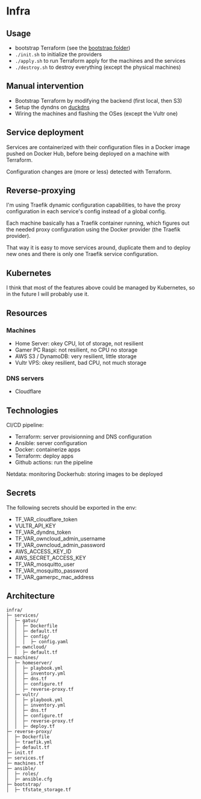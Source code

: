 # Infra

## Usage

- bootstrap Terraform (see the [bootstrap folder](./bootstrap/))
- `./init.sh` to initialize the providers
- `./apply.sh` to run Terraform apply for the machines and the services
- `./destroy.sh` to destroy everything (except the physical machines)

## Manual intervention

- Bootstrap Terraform by modifying the backend (first local, then S3)
- Setup the dyndns on [duckdns](duckdns.org)
- Wiring the machines and flashing the OSes (except the Vultr one)

## Service deployment

Services are containerized with their configuration files in a Docker image
pushed on Docker Hub, before being deployed on a machine with Terraform.

Configuration changes are (more or less) detected with Terraform.

## Reverse-proxying

I'm using Traefik dynamic configuration capabilities, to have the proxy
configuration in each service's config instead of a global config.

Each machine basically has a Traefik container running, which figures out the
needed proxy configuration using the Docker provider (the Traefik provider).

That way it is easy to move services around, duplicate them and to deploy new
ones and there is only one Traefik service configuration.

## Kubernetes

I think that most of the features above could be managed by Kubernetes,
so in the future I will probably use it.

## Resources

### Machines

- Home Server: okey CPU, lot of storage, not resilient
- Gamer PC Raspi: not resilient, no CPU no storage
- AWS S3 / DynamoDB: very resilient, little storage
- Vultr VPS: okey resilient, bad CPU, not much storage

### DNS servers

- Cloudflare

## Technologies

CI/CD pipeline:

- Terraform: server provisionning and DNS configuration
- Ansible: server configuration
- Docker: containerize apps
- Terraform: deploy apps
- Github actions: run the pipeline

Netdata: monitoring
Dockerhub: storing images to be deployed

## Secrets

The following secrets should be exported in the env:

- TF_VAR_cloudflare_token
- VULTR_API_KEY
- TF_VAR_dyndns_token
- TF_VAR_owncloud_admin_username
- TF_VAR_owncloud_admin_password
- AWS_ACCESS_KEY_ID
- AWS_SECRET_ACCESS_KEY
- TF_VAR_mosquitto_user
- TF_VAR_mosquitto_password
- TF_VAR_gamerpc_mac_address

## Architecture

    infra/
    ├─ services/
    │  ├─ gatus/
    │  │  ├─ Dockerfile
    │  │  ├─ default.tf
    │  │  ├─ config/
    │  │  │  ├─ config.yaml
    │  ├─ owncloud/
    │  │  ├─ default.tf
    ├─ machines/
    │  ├─ homeserver/
    │  │  ├─ playbook.yml
    │  │  ├─ inventory.yml
    │  │  ├─ dns.tf
    │  │  ├─ configure.tf
    │  │  ├─ reverse-proxy.tf
    │  ├─ vultr/
    │  │  ├─ playbook.yml
    │  │  ├─ inventory.yml
    │  │  ├─ dns.tf
    │  │  ├─ configure.tf
    │  │  ├─ reverse-proxy.tf
    │  │  ├─ deploy.tf
    ├─ reverse-proxy/
    │  ├─ Dockerfile
    │  ├─ traefik.yml
    │  ├─ default.tf
    ├─ init.tf
    ├─ services.tf
    ├─ machines.tf
    ├─ ansible/
    │  ├─ roles/
    │  ├─ ansible.cfg
    ├─ bootstrap/
    │  ├─ tfstate_storage.tf
